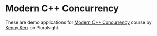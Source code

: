 # Modern C++ Concurrency
These are demo applications for [Modern C++ Concurrency](https://app.pluralsight.com/library/courses/modern-cplusplus-concurrency/table-of-contents) course by [Kenny Kerr](https://app.pluralsight.com/profile/author/kenny-kerr) on Pluralsight.

